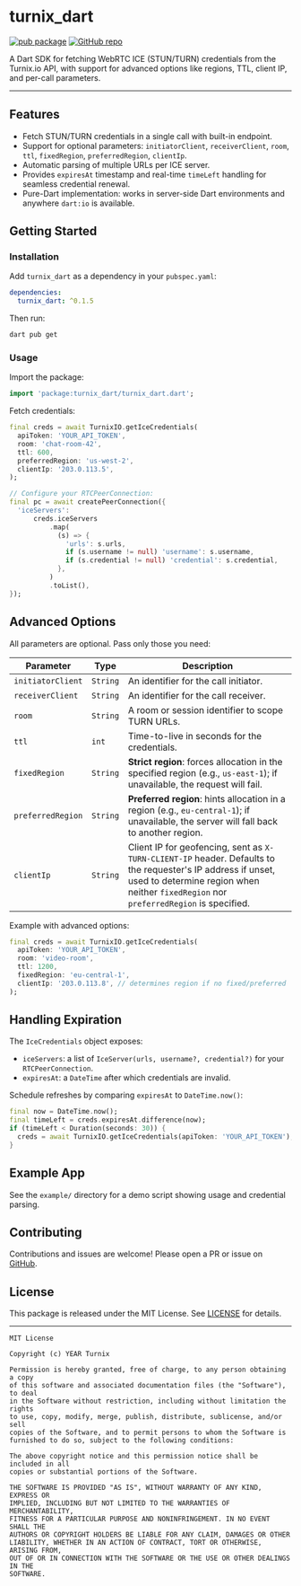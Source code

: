 # turnix\_dart

[![pub package](https://img.shields.io/pub/v/turnix_dart.svg)](https://pub.dev/packages/turnix_dart)
[![GitHub repo](https://img.shields.io/badge/GitHub-turnixio%2Fturnix__dart-181717?logo=github)](https://github.com/turnixio/turnix_dart)

A Dart SDK for fetching WebRTC ICE (STUN/TURN) credentials from the Turnix.io API, with
support for advanced options like regions, TTL, client IP, and per-call parameters.

---

## Features

* Fetch STUN/TURN credentials in a single call with built-in endpoint.
* Support for optional
  parameters: `initiatorClient`, `receiverClient`, `room`, `ttl`, `fixedRegion`, `preferredRegion`, `clientIp`.
* Automatic parsing of multiple URLs per ICE server.
* Provides `expiresAt` timestamp and real-time `timeLeft` handling for seamless credential renewal.
* Pure-Dart implementation: works in server-side Dart environments and anywhere `dart:io` is available.

## Getting Started

### Installation

Add `turnix_dart` as a dependency in your `pubspec.yaml`:

```yaml
dependencies:
  turnix_dart: ^0.1.5
```

Then run:

```bash
dart pub get
```

### Usage

Import the package:

```dart
import 'package:turnix_dart/turnix_dart.dart';
```

Fetch credentials:

```dart
final creds = await TurnixIO.getIceCredentials(
  apiToken: 'YOUR_API_TOKEN',
  room: 'chat-room-42',
  ttl: 600,
  preferredRegion: 'us-west-2',
  clientIp: '203.0.113.5',
);

// Configure your RTCPeerConnection:
final pc = await createPeerConnection({
  'iceServers':
      creds.iceServers
          .map(
            (s) => {
              'urls': s.urls,
              if (s.username != null) 'username': s.username,
              if (s.credential != null) 'credential': s.credential,
            },
          )
          .toList(),
});
```

## Advanced Options

All parameters are optional. Pass only those you need:

| Parameter         | Type     | Description                                                                                                                                                                                           |
| ----------------- | -------- | ----------------------------------------------------------------------------------------------------------------------------------------------------------------------------------------------------- |
| `initiatorClient` | `String` | An identifier for the call initiator.                                                                                                                                                                 |
| `receiverClient`  | `String` | An identifier for the call receiver.                                                                                                                                                                  |
| `room`            | `String` | A room or session identifier to scope TURN URLs.                                                                                                                                                      |
| `ttl`             | `int`    | Time-to-live in seconds for the credentials.                                                                                                                                                          |
| `fixedRegion`     | `String` | **Strict region**: forces allocation in the specified region (e.g., `us-east-1`); if unavailable, the request will fail.                                                                              |
| `preferredRegion` | `String` | **Preferred region**: hints allocation in a region (e.g., `eu-central-1`); if unavailable, the server will fall back to another region.                                                               |
| `clientIp`        | `String` | Client IP for geofencing, sent as `X-TURN-CLIENT-IP` header. Defaults to the requester's IP address if unset, used to determine region when neither `fixedRegion` nor `preferredRegion` is specified. |

Example with advanced options:

```dart
final creds = await TurnixIO.getIceCredentials(
  apiToken: 'YOUR_API_TOKEN',
  room: 'video-room',
  ttl: 1200,
  fixedRegion: 'eu-central-1',
  clientIp: '203.0.113.8', // determines region if no fixed/preferred
);
```

## Handling Expiration

The `IceCredentials` object exposes:

* `iceServers`: a list of `IceServer(urls, username?, credential?)` for your `RTCPeerConnection`.
* `expiresAt`: a `DateTime` after which credentials are invalid.

Schedule refreshes by comparing `expiresAt` to `DateTime.now()`:

```dart
final now = DateTime.now();
final timeLeft = creds.expiresAt.difference(now);
if (timeLeft < Duration(seconds: 30)) {
  creds = await TurnixIO.getIceCredentials(apiToken: 'YOUR_API_TOKEN');
}
```

## Example App

See the `example/` directory for a demo script showing usage and credential parsing.

## Contributing

Contributions and issues are welcome! Please open a PR or issue
on [GitHub](https://github.com/turnixio/turnix_dart).

## License

This package is released under the MIT License. See [LICENSE](LICENSE) for details.

---

```
MIT License

Copyright (c) YEAR Turnix

Permission is hereby granted, free of charge, to any person obtaining a copy
of this software and associated documentation files (the "Software"), to deal
in the Software without restriction, including without limitation the rights
to use, copy, modify, merge, publish, distribute, sublicense, and/or sell
copies of the Software, and to permit persons to whom the Software is
furnished to do so, subject to the following conditions:

The above copyright notice and this permission notice shall be included in all
copies or substantial portions of the Software.

THE SOFTWARE IS PROVIDED "AS IS", WITHOUT WARRANTY OF ANY KIND, EXPRESS OR
IMPLIED, INCLUDING BUT NOT LIMITED TO THE WARRANTIES OF MERCHANTABILITY,
FITNESS FOR A PARTICULAR PURPOSE AND NONINFRINGEMENT. IN NO EVENT SHALL THE
AUTHORS OR COPYRIGHT HOLDERS BE LIABLE FOR ANY CLAIM, DAMAGES OR OTHER
LIABILITY, WHETHER IN AN ACTION OF CONTRACT, TORT OR OTHERWISE, ARISING FROM,
OUT OF OR IN CONNECTION WITH THE SOFTWARE OR THE USE OR OTHER DEALINGS IN THE
SOFTWARE.
```
